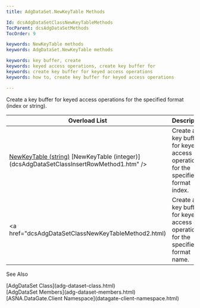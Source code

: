 ```yaml
---
title: AdgDataSet.NewKeyTable Methods

Id: dcsAdgDataSetClassNewKeyTableMethods
TocParent: dcsAdgDataSetMethods
TocOrder: 9

keywords: NewKeyTable methods
keywords: AdgDataSet.NewKeyTable methods

keywords: key buffer, create
keywords: keyed access operations, create key buffer for 
keywords: create key buffer for keyed access operations
keywords: how to, create key buffer for keyed access operations

---
```


Create a key buffer for keyed access operations for the specified format (index or string).


| Overload List | Description |
| ---- | ---- |
| [NewKeyTable (string)](adg-dataset-class-new-key-table-method1.html) [NewKeyTable (integer)](dcsAdgDataSetClassInsertRowMethod1.htm" /> | Create a key buffer for keyed access operations for the specified format index. |
| <a href="dcsAdgDataSetClassNewKeyTableMethod2.html) | Create a key buffer for keyed access operations for the specified format name. |



See Also

<dl />
      [AdgDataSet Class](adg-dataset-class.html)
      <br />
      [AdgDataSet Members](adg-dataset-members.html)
      <br />
      [ASNA.DataGate.Client Namespace](datagate-client-namespace.html)

